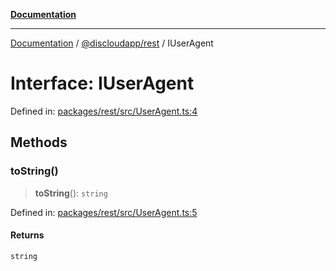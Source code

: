 [**Documentation**](../../../README.md)

***

[Documentation](../../../packages.md) / [@discloudapp/rest](../README.md) / IUserAgent

# Interface: IUserAgent

Defined in: [packages/rest/src/UserAgent.ts:4](https://github.com/discloud/discloud.app/blob/ff86a7704bdfa4b9011141068419f0a48ab50b8b/packages/rest/src/UserAgent.ts#L4)

## Methods

### toString()

> **toString**(): `string`

Defined in: [packages/rest/src/UserAgent.ts:5](https://github.com/discloud/discloud.app/blob/ff86a7704bdfa4b9011141068419f0a48ab50b8b/packages/rest/src/UserAgent.ts#L5)

#### Returns

`string`

